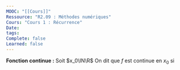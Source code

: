 ```yaml
---
MOOC: "[[Cours]]"
Ressource: "R2.09 : Méthodes numériques"
Cours: "Cours 1 : Récurrence"
Date: 
tags: 
Complete: false
Learned: false
---
```

**Fonction continue :** Soit $x_0\IN\R$  On dit que $f$ est continue en $x_0$ si 